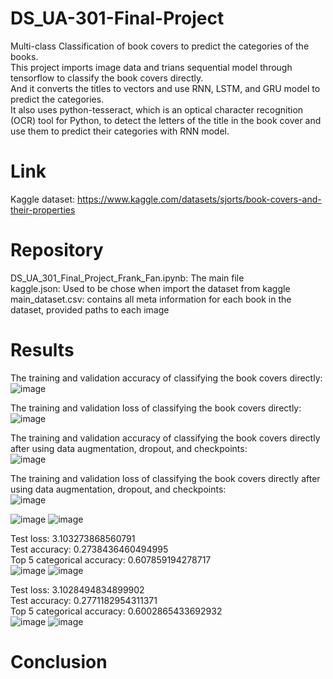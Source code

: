 # DS_UA-301-Final-Project

Multi-class Classification of book covers to predict the categories of the books.  
This project imports image data and trians sequential model through tensorflow to classify the book covers directly.  
And it converts the titles to vectors and use RNN, LSTM, and GRU model to predict the categories.  
It also uses python-tesseract, which is an optical character recognition (OCR) tool for Python, to detect the letters of the title in the book cover and use them to predict their categories with RNN model.

# Link
Kaggle dataset: https://www.kaggle.com/datasets/sjorts/book-covers-and-their-properties

# Repository

DS_UA_301_Final_Project_Frank_Fan.ipynb: The main file   
kaggle.json: Used to be chose when import the dataset from kaggle   
main_dataset.csv: contains all meta information for each book in the dataset, provided paths to each image  

# Results
The training and validation accuracy of classifying the book covers directly:  
![image](https://user-images.githubusercontent.com/98332987/208316443-d4c295ba-6da8-427c-bc69-5ff64888b0ab.png)

The training and validation loss of classifying the book covers directly:  
![image](https://user-images.githubusercontent.com/98332987/208316432-8dd1de37-244e-43a1-9e88-c4b69dae2be1.png)

The training and validation accuracy of classifying the book covers directly after using data augmentation, dropout, and checkpoints:  
![image](https://user-images.githubusercontent.com/98332987/208316477-b350270d-c470-4bea-8c7c-74ec0c723708.png)

The training and validation loss of classifying the book covers directly after using data augmentation, dropout, and checkpoints:  
![image](https://user-images.githubusercontent.com/98332987/208316485-d6b755b0-ff25-45f4-98be-97990ed2cf72.png)




![image](https://user-images.githubusercontent.com/98332987/208316744-7c0d82d3-194e-471c-8d9c-60069032838f.png)
![image](https://user-images.githubusercontent.com/98332987/208316749-8a904b5e-9113-4446-9b66-62fef6858c1e.png)  


Test loss: 3.103273868560791  
Test accuracy: 0.2738436460494995  
Top 5 categorical accuracy: 0.607859194278717  
![image](https://user-images.githubusercontent.com/98332987/208316770-b482c407-4c37-4ae0-af37-17bd681f54d6.png)
![image](https://user-images.githubusercontent.com/98332987/208316775-d9cdbb89-2d92-4c66-9b88-2d838c977081.png)


Test loss: 3.1028494834899902  
Test accuracy: 0.2771182954311371  
Top 5 categorical accuracy: 0.6002865433692932  
![image](https://user-images.githubusercontent.com/98332987/208316781-c94d24f2-e0f3-44f2-b44d-3b012cd9b9fd.png)
![image](https://user-images.githubusercontent.com/98332987/208316784-2ca987be-89e6-4736-9b5f-6a6f255d7475.png)





# Conclusion



